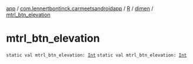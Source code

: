 [app](../../../index.md) / [com.lennertbontinck.carmeetsandroidapp](../../index.md) / [R](../index.md) / [dimen](index.md) / [mtrl_btn_elevation](./mtrl_btn_elevation.md)

# mtrl_btn_elevation

`static val mtrl_btn_elevation: `[`Int`](https://kotlinlang.org/api/latest/jvm/stdlib/kotlin/-int/index.html)
`static val mtrl_btn_elevation: `[`Int`](https://kotlinlang.org/api/latest/jvm/stdlib/kotlin/-int/index.html)
